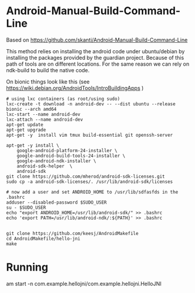 # Android-Manual-Build-Command-Line


Based on https://github.com/skanti/Android-Manual-Build-Command-Line 

This method relies on installing the android code under ubuntu/debian by installing the packages
provided by the guardian project. Because of this path of tools are on different locations. For the same reason we can rely on ndk-build to build the native code.

On bionic things look like this (see https://wiki.debian.org/AndroidTools/IntroBuildingApps )

	# using lxc containers (as root/using sudo)
	lxc-create -t download -n android-dev -- --dist ubuntu --release bionic --arch amd64
	lxc-start --name android-dev
	lxc-attach --name android-dev
	apt-get update 
	apt-get upgrade
	apt-get -y  install vim tmux build-essential git openssh-server
	
	apt-get -y install \
		google-android-platform-24-installer \
		google-android-build-tools-24-installer \
		google-android-ndk-installer \
		android-sdk-helper  \
		android-sdk 
	git clone https://github.com/mherod/android-sdk-licenses.git 
	sudo cp -a android-sdk-licenses/. /usr/lib/android-sdk/licenses 
	
	# now add a user and set ANDROID_HOME to /usr/lib/sdfasfds in the .bashrc
	adduser --disabled-password $SUDO_USER
	su - $SUDO_USER
	echo "export ANDROID_HOME=/usr/lib/android-sdk/" >> .bashrc
	echo 'export PATH=/usr/lib/android-ndk/:${PATH}' >> .bashrc
	

	git clone https://github.com/keesj/AndroidMakefile
	cd AndroidMakefile/hello-jni
	make


# Running

am start -n com.example.hellojni/com.example.hellojni.HelloJNI

